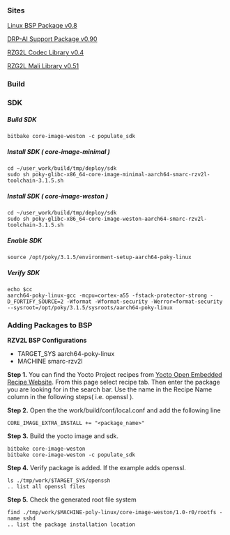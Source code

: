 ### Sites

[Linux BSP Package v0.8](https://renesasgroup.sharepoint.com/sites/RZG2LRZV2LProductTeam/Shared%20Documents/Forms/AllItems.aspx?csf=1&web=1&e=B9lPfn&cid=0d70f554%2Dfe42%2D4064%2D84d4%2D919eca584c07&FolderCTID=0x012000A9F4D5CD96A4824C87216C4E9E1382E4&id=%2Fsites%2FRZG2LRZV2LProductTeam%2FShared%20Documents%2FGeneral%2FRZV2L%2F2%2EProduct%2F3%2ESoftware%2FRelease%2FRelease%5FPackage%2F2nd%5Frelease&viewid=e306ee10%2De545%2D4d46%2Dab46%2D4823744ef300)

[DRP-AI Support Package v0.90](https://renesasgroup.sharepoint.com/sites/RZG2LRZV2LProductTeam/Shared%20Documents/Forms/AllItems.aspx?csf=1&web=1&e=B9lPfn&cid=0d70f554%2Dfe42%2D4064%2D84d4%2D919eca584c07&FolderCTID=0x012000A9F4D5CD96A4824C87216C4E9E1382E4&id=%2Fsites%2FRZG2LRZV2LProductTeam%2FShared%20Documents%2FGeneral%2FRZV2L%2F2%2EProduct%2F3%2ESoftware%2FRelease%2FRelease%5FPackage%2F2nd%5Frelease&viewid=e306ee10%2De545%2D4d46%2Dab46%2D4823744ef300)

[RZG2L Codec Library v0.4](https://renesasgroup.sharepoint.com/sites/RZGlobalAETeam/Shared%20Documents/Forms/AllItems.aspx?csf=1&web=1&e=aU6A53&cid=7df44a88%2Dffd1%2D4987%2Daa2b%2Dc07988977850&RootFolder=%2Fsites%2FRZGlobalAETeam%2FShared%20Documents%2FGeneral%2FRZ%2DG%2FRZ%2DG2%2FRZG2L%20Codec%20Library%20v0%2E4&FolderCTID=0x01200090898976F43146438DCB95A7808BD610)

[RZG2L Mali Library v0.51](https://renesasgroup.sharepoint.com/sites/RZGlobalAETeam/Shared%20Documents/Forms/AllItems.aspx?csf=1&web=1&e=1b3GMz&cid=ceaa6e58%2Ddccb%2D4215%2Db113%2Db9bbae599b8f&RootFolder=%2Fsites%2FRZGlobalAETeam%2FShared%20Documents%2FGeneral%2FRZ%2DG%2FRZ%2DG2%2FRZG2L%20Mali%20Library%20v0%2E51&FolderCTID=0x01200090898976F43146438DCB95A7808BD610)

### Build

###  SDK

##### Build SDK

```
bitbake core-image-weston -c populate_sdk
```

##### Install SDK  ( core-image-minimal )

```
cd ~/user_work/build/tmp/deploy/sdk
sudo sh poky-glibc-x86_64-core-image-minimal-aarch64-smarc-rzv2l-toolchain-3.1.5.sh
```

##### Install SDK ( core-image-weston )

```
cd ~/user_work/build/tmp/deploy/sdk
sudo sh poky-glibc-x86_64-core-image-weston-aarch64-smarc-rzv2l-toolchain-3.1.5.sh
```

##### Enable SDK

```
source /opt/poky/3.1.5/environment-setup-aarch64-poky-linux
```

##### Verify SDK 

```
echo $cc
aarch64-poky-linux-gcc -mcpu=cortex-a55 -fstack-protector-strong -D_FORTIFY_SOURCE=2 -Wformat -Wformat-security -Werror=format-security --sysroot=/opt/poky/3.1.5/sysroots/aarch64-poky-linux
```

### Adding Packages to BSP

**RZV2L BSP Configurations**

- TARGET_SYS	aarch64-poky-linux
- MACHINE         smarc-rzv2l

**Step 1.** You can find the Yocto Project recipes from [Yocto Open Embedded Recipe Website](https://layers.openembedded.org/layerindex/branch/master/layers/). From this page select recipe tab. Then enter the package you are looking for in the search bar. Use the name in the Recipe Name column in the following steps( i.e. openssl ).

**Step 2.**  Open the the work/build/conf/local.conf and add the following line

```
CORE_IMAGE_EXTRA_INSTALL += "<package_name>"
```

**Step 3.**  Build the yocto image and sdk.

```
bitbake core-image-weston
bitbake core-image-weston -c populate_sdk
```

**Step 4.**  Verify package is added. If the example adds openssl.

```
ls ./tmp/work/$TARGET_SYS/openssh
.. list all openssl files
```

**Step 5.**  Check the generated root file system

```
find ./tmp/work/$MACHINE-poly-linux/core-image-weston/1.0-r0/rootfs -name sshd
.. list the package installation location
```




